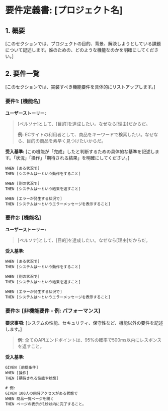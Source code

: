 # 要件定義書: [プロジェクト名]

## 1. 概要
[このセクションでは、プロジェクトの目的、背景、解決しようとしている課題について記述します。誰のための、どのような機能なのかを明確にしてください。]

## 2. 要件一覧
[このセクションでは、実装すべき機能要件を具体的にリストアップします。]

### 要件1: [機能名]

**ユーザーストーリー:**
> [ペルソナ]として、[目的]を達成したい。なぜなら[理由]だからだ。
>
> **例:**
> ECサイトの利用者として、商品をキーワードで検索したい。なぜなら、目的の商品を素早く見つけたいからだ。

**受入基準:**
[この機能が「完成」したと判断するための具体的な基準を記述します。「状況」「操作」「期待される結果」を明確にしてください。]

```gherkin
WHEN [ある状況で]
THEN [システムは～という動作をすること]

WHEN [別の状況で]
THEN [システムは～という結果を返すこと]

WHEN [エラーが発生する状況で]
THEN [システムは～というエラーメッセージを表示すること]
```

### 要件2: [機能名]

**ユーザーストーリー:**
> [ペルソナ]として、[目的]を達成したい。なぜなら[理由]だからだ。

**受入基準:**
```gherkin
WHEN [ある状況で]
THEN [システムは～という動作をすること]

WHEN [別の状況で]
THEN [システムは～という結果を返すこと]

WHEN [エラーが発生する状況で]
THEN [システムは～というエラーメッセージを表示すること]
```

### 要件3: [非機能要件 - 例: パフォーマンス]

**要求事項:**
[システムの性能、セキュリティ、保守性など、機能以外の要件を記述します。]

> **例:**
> 全てのAPIエンドポイントは、95%の確率で500ms以内にレスポンスを返すこと。

**受入基準:**
```gherkin
GIVEN [前提条件]
WHEN [操作]
THEN [期待される性能や状態]

# 例:
GIVEN 100人の同時アクセスがある状態で
WHEN 商品一覧ページを開く
THEN ページの表示が1秒以内に完了すること。
```
